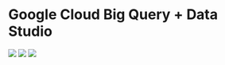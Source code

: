 # Google Cloud Big Query + Data Studio  

<img src=https://github.com/RubensZimbres/Repo-2019/blob/master/Google-Cloud-BigQuery/Pics/big_query2.png>  

<img src=https://github.com/RubensZimbres/Repo-2019/blob/master/Google-Cloud-BigQuery/Pics/big_query_4.png>  

<img src=https://github.com/RubensZimbres/Repo-2019/blob/master/Google-Cloud-BigQuery/Pics/data_studio3.png>  
